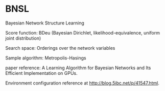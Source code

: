 # BNSL
Bayesian Network Structure Learning

Score function: BDeu (Bayesian Dirichlet, likelihood-equivalence, uniform joint distribution)

Search space: Orderings over the network variables

Sample algorithm: Metropolis-Hasings

paper reference: 
A Learning Algorithm for Bayesian Networks and Its Efficient Implementation on GPUs.

Environment configuration reference at http://blog.5ibc.net/p/41547.html.
